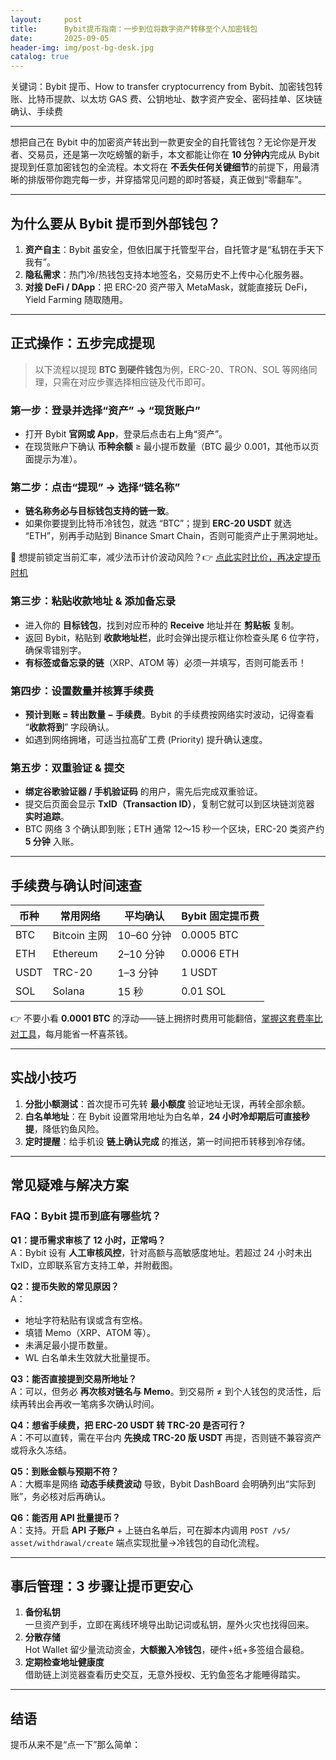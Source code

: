 ```yaml
---
layout:     post
title:      Bybit提币指南：一步到位将数字资产转移至个人加密钱包
date:       2025-09-05
header-img: img/post-bg-desk.jpg
catalog: true
---
```


关键词：Bybit 提币、How to transfer cryptocurrency from Bybit、加密钱包转账、比特币提款、以太坊 GAS 费、公钥地址、数字资产安全、密码挂单、区块链确认、手续费

---

想把自己在 Bybit 中的加密资产转出到一款更安全的自托管钱包？无论你是开发者、交易员，还是第一次吃螃蟹的新手，本文都能让你在 **10 分钟内**完成从 Bybit 提现到任意加密钱包的全流程。本文将在 **不丢失任何关键细节**的前提下，用最清晰的排版带你跑完每一步，并穿插常见问题的即时答疑，真正做到“零翻车”。

---

## 为什么要从 Bybit 提币到外部钱包？

1. **资产自主**：Bybit 虽安全，但依旧属于托管型平台，自托管才是“私钥在手天下我有”。  
2. **隐私需求**：热门冷/热钱包支持本地签名，交易历史不上传中心化服务器。  
3. **对接 DeFi / DApp**：把 ERC-20 资产带入 MetaMask，就能直接玩 DeFi，Yield Farming 随取随用。  

---

## 正式操作：五步完成提现

> 以下流程以提现 **BTC 到硬件钱包**为例，ERC-20、TRON、SOL 等网络同理，只需在对应步骤选择相应链及代币即可。

### 第一步：登录并选择“资产” → “现货账户”

- 打开 Bybit **官网或 App**，登录后点击右上角“资产”。  
- 在现货账户下确认 **币种余额** ≥ 最小提币数量（BTC 最少 0.001，其他币以页面提示为准）。  

### 第二步：点击“提现” → 选择“链名称”

- **链名称务必与目标钱包支持的链一致**。  
- 如果你要提到比特币冷钱包，就选 “BTC”；提到 **ERC-20 USDT** 就选 “ETH”，别再手动贴到 Binance Smart Chain，否则可能资产止于黑洞地址。  

🚀 想提前锁定当前汇率，减少法币计价波动风险？👉 [点此实时比价，再决定提币时机](https://okxdog.com/)

### 第三步：粘贴收款地址 & 添加备忘录

- 进入你的 **目标钱包**，找到对应币种的 **Receive** 地址并在 **剪贴板** 复制。  
- 返回 Bybit，粘贴到 **收款地址栏**，此时会弹出提示框让你检查头尾 6 位字符，确保零错别字。  
- **有标签或备忘录的链**（XRP、ATOM 等）必须一并填写，否则可能丢币！

### 第四步：设置数量并核算手续费

- **预计到账 = 转出数量 − 手续费**。Bybit 的手续费按网络实时波动，记得查看 “**收款将到**” 字段确认。  
- 如遇到网络拥堵，可适当拉高矿工费 (Priority) 提升确认速度。

### 第五步：双重验证 & 提交

- **绑定谷歌验证器 / 手机验证码** 的用户，需先后完成双重验证。  
- 提交后页面会显示 **TxID（Transaction ID）**，复制它就可以到区块链浏览器 **实时追踪**。  
- BTC 网络 3 个确认即到账；ETH 通常 12～15 秒一个区块，ERC-20 类资产约 **5 分钟** 入账。

---

## 手续费与确认时间速查

| 币种 | 常用网络 | 平均确认 | Bybit 固定提币费 |
| --- | --- | --- | --- |
| BTC | Bitcoin 主网 | 10–60 分钟 | 0.0005 BTC |
| ETH | Ethereum | 2–10 分钟 | 0.0006 ETH |
| USDT | TRC-20 | 1–3 分钟 | 1 USDT |
| SOL | Solana | 15 秒 | 0.01 SOL |

👉 不要小看 **0.0001 BTC** 的浮动——链上拥挤时费用可能翻倍，[掌握这套费率比对工具](https://okxdog.com/)，每月能省一杯喜茶钱。

---

## 实战小技巧

1. **分批小额测试**：首次提币可先转 **最小额度** 验证地址无误，再转全部余额。  
2. **白名单地址**：在 Bybit 设置常用地址为白名单，**24 小时冷却期后可直接秒提**，降低钓鱼风险。  
3. **定时提醒**：给手机设 **链上确认完成** 的推送，第一时间把币转移到冷存储。

---

## 常见疑难与解决方案

### FAQ：Bybit 提币到底有哪些坑？

**Q1：提币需求审核了 12 小时，正常吗？**  
A：Bybit 设有 **人工审核风控**，针对高额与高敏感度地址。若超过 24 小时未出 TxID，立即联系官方支持工单，并附截图。

**Q2：提币失败的常见原因？**  
A：  
- 地址字符粘贴有误或含有空格。  
- 填错 Memo（XRP、ATOM 等）。  
- 未满足最小提币数量。  
- WL 白名单未生效就大批量提币。  

**Q3：能否直接提到交易所地址？**  
A：可以，但务必 **再次核对链名与 Memo**。到交易所 ≠ 到个人钱包的灵活性，后续再转出会再收一笔病多次确认时间。

**Q4：想省手续费，把 ERC-20 USDT 转 TRC-20 是否可行？**  
A：不可以直转，需在平台内 **先换成 TRC-20 版 USDT** 再提，否则链不兼容资产或将永久冻结。

**Q5：到账金额与预期不符？**  
A：大概率是网络 **动态手续费波动** 导致，Bybit DashBoard 会明确列出“实际到账”，务必核对后再确认。

**Q6：能否用 API 批量提币？**  
A：支持。开启 **API 子账户** + 上链白名单后，可在脚本内调用 `POST /v5/ asset/withdrawal/create` 端点实现批量->冷钱包的自动化流程。

---

## 事后管理：3 步骤让提币更安心

1. **备份私钥**  
   一旦资产到手，立即在离线环境导出助记词或私钥，屋外火灾也找得回来。  
2. **分散存储**  
   Hot Wallet 留少量流动资金，**大额搬入冷钱包**，硬件+纸+多签组合最稳。  
3. **定期检查地址健康度**  
   借助链上浏览器查看历史交互，无意外授权、无钓鱼签名才能睡得踏实。

---

## 结语

提币从来不是“点一下”那么简单：